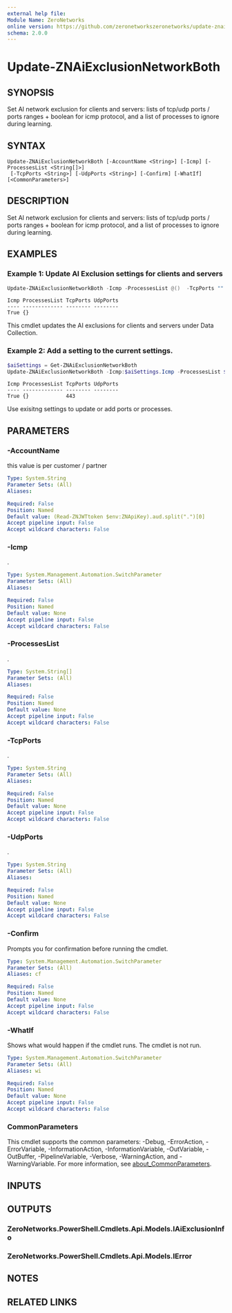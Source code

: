 ```yaml
---
external help file:
Module Name: ZeroNetworks
online version: https://github.com/zeronetworkszeronetworks/update-znaiexclusionnetworkboth
schema: 2.0.0
---
```


# Update-ZNAiExclusionNetworkBoth

## SYNOPSIS
Set AI network exclusion for clients and servers: lists of tcp/udp ports / ports ranges + boolean for icmp protocol, and a list of processes to ignore during learning.

## SYNTAX

```
Update-ZNAiExclusionNetworkBoth [-AccountName <String>] [-Icmp] [-ProcessesList <String[]>]
 [-TcpPorts <String>] [-UdpPorts <String>] [-Confirm] [-WhatIf] [<CommonParameters>]
```

## DESCRIPTION
Set AI network exclusion for clients and servers: lists of tcp/udp ports / ports ranges + boolean for icmp protocol, and a list of processes to ignore during learning.

## EXAMPLES

### Example 1: Update AI Exclusion settings for clients and servers
```powershell
Update-ZNAiExclusionNetworkBoth -Icmp -ProcessesList @()  -TcpPorts "" -UdpPorts ""
```

```output
Icmp ProcessesList TcpPorts UdpPorts
---- ------------- -------- --------
True {}     
```

This cmdlet updates the AI exclusions for clients and servers under Data Collection.

### Example 2: Add a setting to the current settings.
```powershell
$aiSettings = Get-ZNAiExclusionNetworkBoth
Update-ZNAiExclusionNetworkBoth -Icmp:$aiSettings.Icmp -ProcessesList $aiSettings.ProcessesList  -TcpPorts ($aiSettings.TcpPorts += "443") -UdpPorts $aiSettings.UdpPorts
```

```output
Icmp ProcessesList TcpPorts UdpPorts
---- ------------- -------- --------
True {}            443      
```

Use exisitng settings to update or add ports or processes.

## PARAMETERS

### -AccountName
this value is per customer / partner

```yaml
Type: System.String
Parameter Sets: (All)
Aliases:

Required: False
Position: Named
Default value: (Read-ZNJWTtoken $env:ZNApiKey).aud.split(".")[0]
Accept pipeline input: False
Accept wildcard characters: False
```

### -Icmp
.

```yaml
Type: System.Management.Automation.SwitchParameter
Parameter Sets: (All)
Aliases:

Required: False
Position: Named
Default value: None
Accept pipeline input: False
Accept wildcard characters: False
```

### -ProcessesList
.

```yaml
Type: System.String[]
Parameter Sets: (All)
Aliases:

Required: False
Position: Named
Default value: None
Accept pipeline input: False
Accept wildcard characters: False
```

### -TcpPorts
.

```yaml
Type: System.String
Parameter Sets: (All)
Aliases:

Required: False
Position: Named
Default value: None
Accept pipeline input: False
Accept wildcard characters: False
```

### -UdpPorts
.

```yaml
Type: System.String
Parameter Sets: (All)
Aliases:

Required: False
Position: Named
Default value: None
Accept pipeline input: False
Accept wildcard characters: False
```

### -Confirm
Prompts you for confirmation before running the cmdlet.

```yaml
Type: System.Management.Automation.SwitchParameter
Parameter Sets: (All)
Aliases: cf

Required: False
Position: Named
Default value: None
Accept pipeline input: False
Accept wildcard characters: False
```

### -WhatIf
Shows what would happen if the cmdlet runs.
The cmdlet is not run.

```yaml
Type: System.Management.Automation.SwitchParameter
Parameter Sets: (All)
Aliases: wi

Required: False
Position: Named
Default value: None
Accept pipeline input: False
Accept wildcard characters: False
```

### CommonParameters
This cmdlet supports the common parameters: -Debug, -ErrorAction, -ErrorVariable, -InformationAction, -InformationVariable, -OutVariable, -OutBuffer, -PipelineVariable, -Verbose, -WarningAction, and -WarningVariable. For more information, see [about_CommonParameters](http://go.microsoft.com/fwlink/?LinkID=113216).

## INPUTS

## OUTPUTS

### ZeroNetworks.PowerShell.Cmdlets.Api.Models.IAiExclusionInfo

### ZeroNetworks.PowerShell.Cmdlets.Api.Models.IError

## NOTES

## RELATED LINKS

